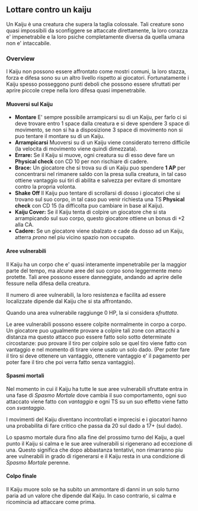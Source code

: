 ## Lottare contro un kaiju
Un Kaiju è una creatura che supera la taglia colossale.
Tali creature sono quasi impossibili da sconfiggere se attaccate direttamente, 
la loro corazza e' impenetrabile e la loro psiche completamente diversa da quella umana non e' intaccabile.

### Overview
I Kaiju non possono essere affrontato come mostri comuni,
la loro stazza, forza e difesa sono su un altro livello rispetto ai giocatori.
Fortunatamente i Kaiju spesso posseggono punti deboli che possono essere sfruttati per aprire piccole crepe nella loro difesa quasi impenetrabile.

#### Muoversi sul Kaiju

- **Montare** E' sempre possibile arrampicarsi su di un Kaiju, per farlo ci si deve trovare entro 1 space dalla creatura e si deve spendere 3 space di movimento, se non si ha a disposizione 3 space di movimento non si puo tentare il montare su di un Kaiju.
- **Arrampicarsi** Muoversi su di un Kaiju viene considerato terreno difficile (la velocita di movimento viene quindi dimezzata).
- **Errare:** Se il Kaiju si muove, ogni creatura su di esso deve fare un **Physical check** con CD 10 per non rischiare di cadere.
- **Brace:** Un giocatore che si trova su di un Kaiju puo spendere **1 AP** per concentrarsi nel rimanere saldo con la presa sulla creatura, in tal caso ottiene vantaggio sui tiri di abilita e salvezza per evitare di smontare contro la propria volonta.
- **Shake Off** Il Kaiju puo tentare di scrollarsi di dosso i giocatori che si trovano sul suo corpo, in tal caso puo venir richiesta una TS **Physical check** con CD 15 (la difficolta puo cambiare in base al Kaiju).
- **Kaiju Cover:** Se il Kaiju tenta di colpire un giocatore che si sta arrampicando sul suo corpo, questo giocatore ottiene un bonus di +2 alla CA.
- **Cadere:** Se un giocatore viene sbalzato e cade da dosso ad un Kaiju, atterra *prono* nel piu vicino spazio non occupato.

#### Aree vulnerabili
Il Kaiju ha un corpo che e' quasi interamente impenetrabile per la maggior parte del tempo,
ma alcune aree del suo corpo sono leggermente meno protette. 
Tali aree possono essere danneggiate, andando ad aprire delle fessure nella difesa della creatura.

Il numero di aree vulnerabili, la loro resistenza e facilita ad essere localizzate dipende dal Kaiju che si sta affrontando.

Quando una area vulnerabile raggiunge 0 HP, la si considera *sfruttata*.

Le aree vulnerabili possono essere colpite normalmente in corpo a corpo.
Un giocatore puo ugualmente provare a colpire tali zone con attacchi a distanza ma questo attacco puo essere fatto solo sotto determinate circostanze:
puo provare il tiro per colpire solo se quel tiro viene fatto con vantaggio e nel momento di tirare viene usato un solo dado.
(Per poter fare il tiro si deve ottenere un vantaggio, ottenere vantaggio e' il pagamento per poter fare il tiro che poi verra fatto senza vantaggio).

#### Spasmi mortali
Nel momento in cui il Kaiju ha tutte le sue aree vulnerabili sfruttate entra in una fase di *Spasmo Mortale* dove cambia il suo comportamento,
ogni suo attaccato viene fatto con *vantaggio* e ogni TS su un suo effetto viene fatto con *svantaggio*.

I movimenti del Kaiju diventano incontrollati e imprecisi e i giocatori hanno una probabilita di fare critico che passa da 20 sul dado a 17+ (sul dado).

Lo spasmo mortale dura fino alla fine del prossimo turno del Kaiju,
a quel punto il Kaiju si calma e le sue aree vulnerabili si rigenerano ad eccezione di una.
Questo significa che dopo abbastanza tentativi, non rimarranno piu aree vulnerabili in grado di rigenerarsi e il Kaiju resta in una condizione di *Spasmo Mortale* perenne.

#### Colpo finale
Il Kaiju muore solo se ha subito un ammontare di danni in un solo turno paria ad un valore che dipende dal Kaiju.
In caso contrario, si calma e ricomincia ad attaccare come prima.